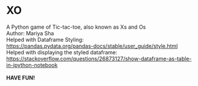 # XO
A Python game of Tic-tac-toe, also known as Xs and Os
<br>
Author: Mariya Sha
<br>
Helped with Dataframe Styling:
<br>
https://pandas.pydata.org/pandas-docs/stable/user_guide/style.html
<br>
Helped with displaying the styled dataframe:
<br>
https://stackoverflow.com/questions/26873127/show-dataframe-as-table-in-ipython-notebook
<br>
<br>
<b>HAVE FUN!</b>
